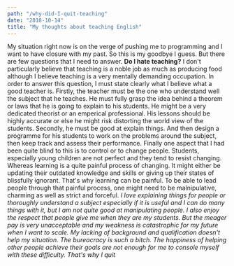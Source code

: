 ```yaml
---
path: "/why-did-I-quit-teaching"
date: "2018-10-14"
title: "My thoughts about teaching English"
---
```

My situation right now is on the verge of pushing me to programming and I want to have closure with my past. So this is my goodbye I guess. But there are few questions that I need to answer.
**Do I hate teaching?**
I don't particularly believe that teaching is a noble job as much as producing food although I believe teaching is a very mentally demanding occupation. In order to answer this question, I must state clearly what I believe what a good teacher is.
Firstly, the teacher must be the one who understand well the subject that he teaches. He must fully grasp the idea behind a theorem or laws that he is going to explain to his students. He might be a very dedicated theorist or an emperical professional. His lessons should be highly accurate or else he might risk distorting the world view of the students.
Secondly, he must be good at explain things. And then design a programme for his students to work on the problems around the subject, then keep track and assess their performance. 
Finally one aspect that I had been quite blind to this is to control or to change people. Students, especially young children are not perfect and they tend to resist changing. Whereas learning is a quite painful process of changing. It might either be updating their outdated knowledge and skills or giving up their states of blissfully ignorant. That's why learning can be painful. To be able to lead people through that painful process, one might need to be malnipulative, charming as well as strict and forceful.
*I love explaining things for people or thoroughly understand a subject especially if it is useful and I can do many things with it, but I am not quite good at manipulating people. I also enjoy the respect that people give me when they are my students. But the meager pay is very unacceptable and my weakness is catastrophic for my future when I want to scale. My lacking of background and qualification doesn't help my situation. The bureacracy is such a bitch. The happiness of helping other people achieve their goals are not enough for me to console myself with these difficulty. That's why I quit*